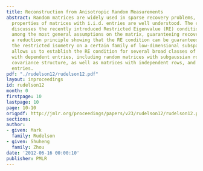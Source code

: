```yaml
---
title: Reconstruction from Anisotropic Random Measurements
abstract: Random matrices are widely used in sparse recovery problems, and the relevant
  properties of matrices with i.i.d. entries are well understood. The current paper
  discusses the recently introduced Restricted Eigenvalue (RE) condition, which is
  among the most general assumptions on the matrix, guaranteeing recovery. We prove
  a reduction principle showing that the RE condition can be guaranteed by checking
  the restricted isometry on a certain family of low-dimensional subspaces. This principle
  allows us to establish the RE condition for several broad classes of random matrices
  with dependent entries, including random matrices with subgaussian rows and non-trivial
  covariance structure, as well as matrices with independent rows, and uniformly bounded
  entries.
pdf: "./rudelson12/rudelson12.pdf"
layout: inproceedings
id: rudelson12
month: 0
firstpage: 10
lastpage: 10
page: 10-10
origpdf: http://jmlr.org/proceedings/papers/v23/rudelson12/rudelson12.pdf
sections: 
author:
- given: Mark
  family: Rudelson
- given: Shuheng
  family: Zhou
date: '2012-06-16 00:00:10'
publisher: PMLR
---
```

